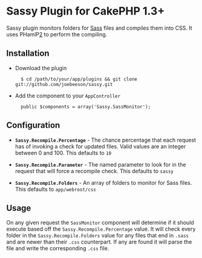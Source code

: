 # Sassy Plugin for CakePHP 1.3+

Sassy plugin monitors folders for [Sass][1] files and compiles them into CSS. It uses PHamlP[2] to perform the compiling.

## Installation

* Download the plugin

        $ cd /path/to/your/app/plugins && git clone git://github.com/joebeeson/sassy.git

* Add the component to your `AppController`

        public $components = array('Sassy.SassMonitor');

## Configuration

* **`Sassy.Recompile.Percentage`** - The chance percentage that each request has of invoking a check for updated files. Valid values are an integer between 0 and 100. This defaults to `10`

* **`Sassy.Recompile.Parameter`** - The named parameter to look for in the request that will force a recompile check. This defaults to `sassy`

* **`Sassy.Recompile.Folders`** - An array of folders to monitor for Sass files. 
 This defaults to `app/webroot/css`

## Usage

On any given request the `SassMonitor` component will determine if it should execute based off the `Sassy.Recompile.Percentage` value. It will check every folder in the `Sassy.Recompile.Folders` value for any files that end in `.sass` and are newer than their `.css` counterpart. If any are found it will parse the file and write the corresponding `.css` file. 

  [1]: http://sass-lang.com/
  [2]: http://code.google.com/p/phamlp/
